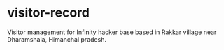 # visitor-record
Visitor management for Infinity hacker base based in Rakkar village near Dharamshala, Himanchal pradesh.

